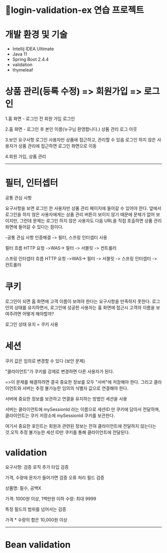 # 📌login-validation-ex 연습 프로젝트 

# 개발 환경 및 기술
- Intellij IDEA Ultimate 
- Java 11
- Spring Boot 2.4.4
- validation
- thymeleaf

# 상품 관리(등록 수정) => 회원가입 => 로그인

1.홈 화면 - 로그인 전 회원 가입
로그인


2.홈 화면 - 로그인 후
본인 이름(누구님 환영합니다.) 상품 관리
로그 아웃


3.보안 요구사항
로그인 사용자만 상품에 접근하고, 관리할 수 있음
로그인 하지 않은 사용자가 상품 관리에 접근하면 로그인 화면으로 이동


4.회원 가입, 상품 관리

-------
# 필터, 인터셉터
공통 관심 사항

요구사항을 보면 로그인 한 사용자만 상품 관리 페이지에 들어갈 수 있어야 한다.
앞에서 로그인을 하지 않은 사용자에게는 상품 관리 버튼이 보이지 않기 때문에 문제가 없어 보이지만, 그런데 문제는 로그인 하지 않은 사용자도 다음 URL을 직접 호출하면 상품 관리 화면에 들어갈 수 있다는 점이다. 

-공통 관심 사항 인증해결 -> 필터, 스프링 인터셉터 사용

필터 흐름
HTTP 요청 ->WAS-> 필터 -> 서블릿 -> 컨트롤러

스프링 인터셉터 흐름
HTTP 요청 ->WAS-> 필터 -> 서블릿 -> 스프링 인터셉터 -> 컨트롤러

# 쿠키
로그인이 되면 홈 화면에 고객 이름이 보여야 한다는 요구사항을 만족하지 못한다. 로그인의 상태를 유지하면서, 로그인에 성공한 사용자는 홈 화면에 접근시 고객의 이름을 보여주려면 어떻게 해야할까?


로그인 상태 유지 = 쿠키 사용

# 세션
쿠키 값은 임의로 변경할 수 있다 (보안 문제)


"클라이언트"가 쿠키를 강제로 변경하면 다른 사용자가 된다.

=>이 문제를 해결하려면 결국 중요한 정보를 모두 "서버"에 저장해야 한다. 그리고 클라이언트와 서버는 추정 불가능한 임의의 식별자 값으로 연결해야 한다.

서버에 중요한 정보를 보관하고 연결을 유지하는 방법인 세션을 사용

서버는 클라이언트에 mySessionId 라는 이름으로 세션ID 만 쿠키에 담아서 전달하며,클라이언트는 쿠키 저장소에 mySessionId 쿠키를 보관한다.

여기서 중요한 포인트는 회원과 관련된 정보는 전혀 클라이언트에 전달하지 않는다는 것.오직 추정 불가능한 세션 ID만 쿠키를 통해 클라이언트에 전달된다.
# validation
요구사항: 검증 로직 추가 타입 검증


가격, 수량에 문자가 들어가면 검증 오류 처리 필드 검증


상품명: 필수, 공백X


가격: 1000원 이상, 1백만원 이하 수량: 최대 9999


특정 필드의 범위를 넘어서는 검증


가격 * 수량의 합은 10,000원 이상

--------
# Bean validation
